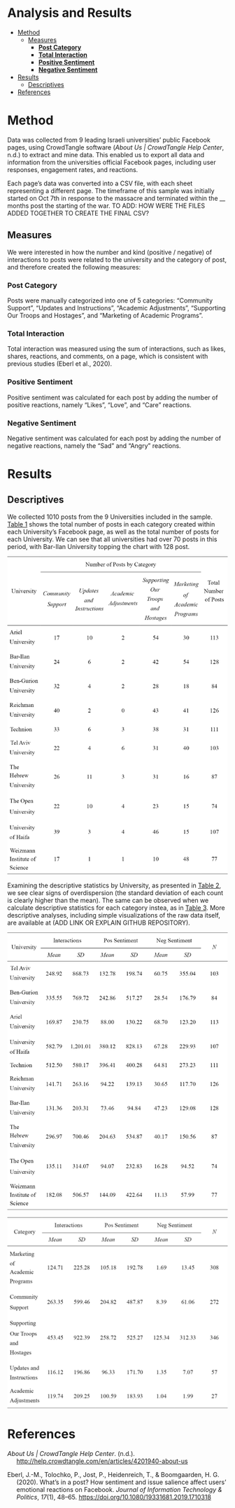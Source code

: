 # Analysis and Results


- [Method](#method)
  - [Measures](#measures)
    - [**Post Category**](#post-category)
    - [**Total Interaction**](#total-interaction)
    - [**Positive Sentiment**](#positive-sentiment)
    - [**Negative Sentiment**](#negative-sentiment)
- [Results](#results)
  - [Descriptives](#descriptives)
- [References](#references)

# Method

Data was collected from 9 leading Israeli universities’ public Facebook
pages, using CrowdTangle software (*About Us \| CrowdTangle Help
Center*, n.d.) to extract and mine data. This enabled us to export all
data and information from the universities official Facebook pages,
including user responses, engagement rates, and reactions.

Each page’s data was converted into a CSV file, with each sheet
representing a different page. The timeframe of this sample was
initially started on Oct 7th in response to the massacre and terminated
within the \_\_ months post the starting of the war. TO ADD: HOW WERE
THE FILES ADDED TOGETHER TO CREATE THE FINAL CSV?

## Measures

We were interested in how the number and kind (positive / negative) of
interactions to posts were related to the university and the category of
post, and therefore created the following measures:

### **Post Category**

Posts were manually categorized into one of 5 categories: “Community
Support”, “Updates and Instructions”, “Academic Adjustments”,
“Supporting Our Troops and Hostages”, and “Marketing of Academic
Programs”.

### **Total Interaction**

Total interaction was measured using the sum of interactions, such as
likes, shares, reactions, and comments, on a page, which is consistent
with previous studies (Eberl et al., 2020).

### **Positive Sentiment**

Positive sentiment was calculated for each post by adding the number of
positive reactions, namely “Likes”, “Love”, and “Care” reactions.

### **Negative Sentiment**

Negative sentiment was calculated for each post by adding the number of
negative reactions, namely the “Sad” and “Angry” reactions.

# Results

## Descriptives

We collected 1010 posts from the 9 Universities included in the sample.
<a href="#tbl-n_posts" class="quarto-xref">Table 1</a> shows the total
number of posts in each category created within each University’s
Facebook page, as well as the total number of posts for each University.
We can see that all universities had over 70 posts in this period, with
Bar-Ilan University topping the chart with 128 post.

<div class="cell-output-display">

![](03_Method-Results-section-draft_files/figure-commonmark/tbl-n_posts-1.png)

</div>

Examining the descriptive statistics by University, as presented in
<a href="#tbl-uni" class="quarto-xref">Table 2</a>, we see clear signs
of overdispersion (the standard deviation of each count is clearly
higher than the mean). The same can be observed when we calculate
descriptive statistics for each category instea, as in
<a href="#tbl-cat" class="quarto-xref">Table 3</a>. More descriptive
analyses, including simple visualizations of the raw data itself, are
available at (ADD LINK OR EXPLAIN GITHUB REPOSITORY).

<div class="cell-output-display">

![](03_Method-Results-section-draft_files/figure-commonmark/tbl-uni-1.png)

</div>

<div class="cell-output-display">

![](03_Method-Results-section-draft_files/figure-commonmark/tbl-cat-1.png)

</div>

# References

<div id="refs" class="references csl-bib-body hanging-indent"
entry-spacing="0" line-spacing="2">

<div id="ref-aboutus" class="csl-entry">

*About Us \| CrowdTangle Help Center*. (n.d.).
<http://help.crowdtangle.com/en/articles/4201940-about-us>

</div>

<div id="ref-eberl2020" class="csl-entry">

Eberl, J.-M., Tolochko, P., Jost, P., Heidenreich, T., & Boomgaarden, H.
G. (2020). What’s in a post? How sentiment and issue salience affect
users’ emotional reactions on Facebook. *Journal of Information
Technology & Politics*, *17*(1), 48–65.
<https://doi.org/10.1080/19331681.2019.1710318>

</div>

</div>
